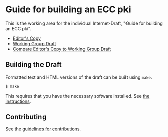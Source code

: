 # Guide for building an ECC pki

This is the working area for the individual Internet-Draft, "Guide for building an ECC pki".

* [Editor's Copy](https://henkbirkholz.github.io/draft-moskowitz-ecdsa-pki/#go.draft-moskowitz-ecdsa-pki.html)
* [Working Group Draft](https://tools.ietf.org/html/draft-moskowitz-ecdsa-pki)
* [Compare Editor's Copy to Working Group Draft](https://henkbirkholz.github.io/draft-moskowitz-ecdsa-pki/#go.draft-moskowitz-ecdsa-pki.diff)

## Building the Draft

Formatted text and HTML versions of the draft can be built using `make`.

```sh
$ make
```

This requires that you have the necessary software installed.  See
[the instructions](https://github.com/martinthomson/i-d-template/blob/master/doc/SETUP.md).


## Contributing

See the
[guidelines for contributions](https://github.com/henkbirkholz/draft-moskowitz-ecdsa-pki/blob/master/CONTRIBUTING.md).
